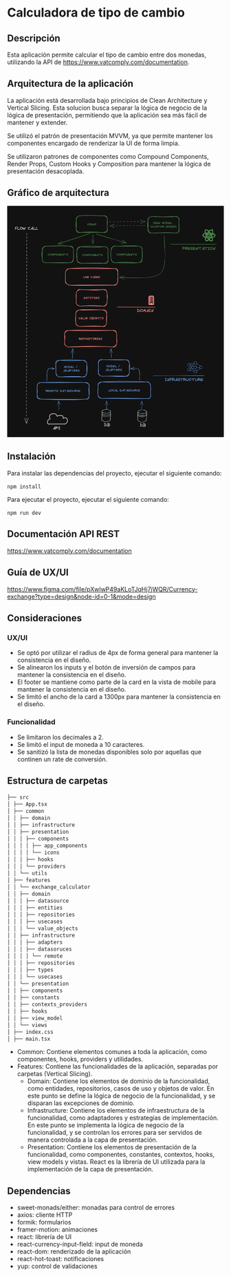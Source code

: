 # Calculadora de tipo de cambio

## Descripción

Esta aplicación permite calcular el tipo de cambio entre dos monedas, utilizando la API de https://www.vatcomply.com/documentation.

## Arquitectura de la aplicación

La aplicación está desarrollada bajo principios de Clean Architecture y Vertical Slicing.
Esta solucion busca separar la lógica de negocio de la lógica de presentación, permitiendo que la aplicación sea más fácil de mantener y extender.

Se utilizó el patrón de presentación MVVM, ya que permite mantener los componentes encargado de renderizar la UI de forma limpia.

Se utilizaron patrones de componentes como Compound Components, Render Props, Custom Hooks y Composition para mantener la lógica de presentación desacoplada.

## Gráfico de arquitectura

![arch](./arch.png)

## Instalación

Para instalar las dependencias del proyecto, ejecutar el siguiente comando:

```
npm install
```

Para ejecutar el proyecto, ejecutar el siguiente comando:

```
npm run dev
```

## Documentación API REST

https://www.vatcomply.com/documentation

## Guía de UX/UI

https://www.figma.com/file/pXwlwP49aKLoTJqHj7jWQR/Currency-exchange?type=design&node-id=0-1&mode=design

## Consideraciones

### UX/UI

- Se optó por utilizar el radius de 4px de forma general para mantener la consistencia en el diseño.
- Se alinearon los inputs y el botón de inversión de campos para mantener la consistencia en el diseño.
- El footer se mantiene como parte de la card en la vista de mobile para mantener la consistencia en el diseño.
- Se limitó el ancho de la card a 1300px para mantener la consistencia en el diseño.

### Funcionalidad

- Se limitaron los decimales a 2.
- Se limitó el input de moneda a 10 caracteres.
- Se sanitizó la lista de monedas disponibles solo por aquellas que continen un rate de conversión.

## Estructura de carpetas

```
├── src
│ ├── App.tsx
│ ├── common
│ │ ├── domain
│ │ ├── infrastructure
│ │ ├── presentation
│ │ │ ├── components
│ │ │ │ ├── app_components
│ │ │ │ └── icons
│ │ │ ├── hooks
│ │ │ └── providers
│ │ └── utils
│ ├── features
│ │ └── exchange_calculator
│ │ ├── domain
│ │ │ ├── datasource
│ │ │ ├── entities
│ │ │ ├── repositories
│ │ │ ├── usecases
│ │ │ └── value_objects
│ │ ├── infrastructure
│ │ │ ├── adapters
│ │ │ ├── datasoruces
│ │ │ │ └── remote
│ │ │ ├── repositories
│ │ │ ├── types
│ │ │ └── usecases
│ │ └── presentation
│ │ ├── components
│ │ ├── constants
│ │ ├── contexts_providers
│ │ ├── hooks
│ │ ├── view_model
│ │ └── views
│ ├── index.css
│ ├── main.tsx
```

- Common: Contiene elementos comunes a toda la aplicación, como componentes, hooks, providers y utilidades.
- Features: Contiene las funcionalidades de la aplicación, separadas por carpetas (Vertical Slicing).
  - Domain: Contiene los elementos de dominio de la funcionalidad, como entidades, repositorios, casos de uso y objetos de valor. En este punto se define la lógica de negocio de la funcionalidad, y se disparan las excepciones de dominio.
  - Infrastructure: Contiene los elementos de infraestructura de la funcionalidad, como adaptadores y estrategias de implementación. En este punto se implementa la lógica de negocio de la funcionalidad, y se controlan los errores para ser servidos de manera controlada a la capa de presentación.
  - Presentation: Contiene los elementos de presentación de la funcionalidad, como componentes, constantes, contextos, hooks, view models y vistas. React es la librería de UI utilizada para la implementación de la capa de presentación.

## Dependencias

- sweet-monads/either: monadas para control de errores
- axios: cliente HTTP
- formik: formularios
- framer-motion: animaciones
- react: librería de UI
- react-currency-input-field: input de moneda
- react-dom: renderizado de la aplicación
- react-hot-toast: notificaciones
- yup: control de validaciones
